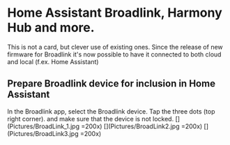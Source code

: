 # Home Assistant Broadlink, Harmony Hub and more.
This is not a card, but clever use of existing ones. Since the release of new firmware for Broadlink it's now possible to have it connected to both cloud and local (f.ex. Home Assistant)

## Prepare Broadlink device for inclusion in Home Assistant
In the Broadlink app, select the Broadlink device. Tap the three dots (top right corner). and make sure that the device is not locked.
[](Pictures/BroadLink_1.jpg =200x) [](Pictures/BroadLink2.jpg =200x) [](Pictures/BroadLink3.jpg =200x)

